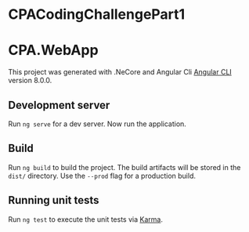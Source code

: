 # CPACodingChallengePart1

# CPA.WebApp

This project was generated with .NeCore and Angular Cli [Angular CLI](https://github.com/angular/angular-cli) version 8.0.0.

## Development server

Run `ng serve` for a dev server. Now run the application.

## Build

Run `ng build` to build the project. The build artifacts will be stored in the `dist/` directory. Use the `--prod` flag for a production build.

## Running unit tests

Run `ng test` to execute the unit tests via [Karma](https://karma-runner.github.io).

